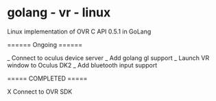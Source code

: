 # golang - vr - linux


Linux implementation of OVR C API 0.5.1 in GoLang

====== Ongoing ======

_ Connect to oculus device server
_ Add golang gl support
_ Launch VR window to Oculus DK2
_ Add bluetooth input support

===== COMPLETED =====

X Connect to OVR SDK
